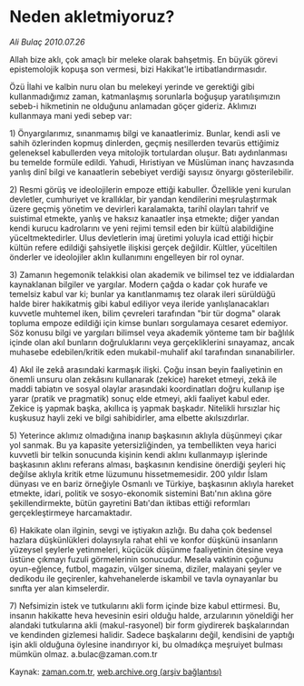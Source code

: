 # Neden akletmiyoruz?

*Ali Bulaç 2010.07.26*

<td class="columnist-detail">
<p>Allah bize aklı, çok amaçlı bir meleke olarak bahşetmiş. En büyük görevi epistemolojik kopuşa son vermesi, bizi Hakikat'le irtibatlandırmasıdır.</p>
<p>
<div id="haberMetinDiv">
<p>Özü İlahi ve kalbin nuru olan bu melekeyi yerinde ve gerektiği gibi kullanmadığımız zaman, katmanlaşmış sorunlarla boğuşup yaratılışımızın sebeb-i hikmetinin ne olduğunu anlamadan göçer gideriz. Aklımızı kullanmaya mani yedi sebep var:
<p> 1) Önyargılarımız, sınanmamış bilgi ve kanaatlerimiz. Bunlar, kendi asli ve sahih özlerinden kopmuş dinlerden, geçmiş nesillerden tevarüs ettiğimiz geleneksel kabullerden veya mitolojik tortulardan oluşur. Batı aydınlanması bu temelde formüle edildi. Yahudi, Hıristiyan ve Müslüman inanç havzasında yanlış dinî bilgi ve kanaatlerin sebebiyet verdiği sayısız önyargı gösterilebilir.
<p> 2) Resmi görüş ve ideolojilerin empoze ettiği kabuller. Özellikle yeni kurulan devletler, cumhuriyet ve krallıklar, bir yandan kendilerini meşrulaştırmak üzere geçmiş yönetim ve devirleri karalamakta, tarihî olayları tahrif ve suistimal etmekte, yanlış ve haksız kanaatler inşa etmekte; diğer yandan kendi kurucu kadrolarını ve yeni rejimi temsil eden bir kültü alabildiğine yüceltmektedirler. Ulus devletlerin imaj üretimi yoluyla icad ettiği hiçbir kültün refere edildiği şahsiyetle ilişkisi gerçek değildir. Kültler, yüceltilen önderler ve ideolojiler aklın kullanımını engelleyen bir rol oynar.
<p> 3) Zamanın hegemonik telakkisi olan akademik ve bilimsel tez ve iddialardan kaynaklanan bilgiler ve yargılar. Modern çağda o kadar çok hurafe ve temelsiz kabul var ki; bunlar ya kanıtlanmamış tez olarak ileri sürüldüğü halde birer hakikatmiş gibi kabul ediliyor veya ileride yanlışlanacakları kuvvetle muhtemel iken, bilim çevreleri tarafından "bir tür dogma" olarak topluma empoze edildiği için kimse bunları sorgulamaya cesaret edemiyor. Söz konusu bilgi ve yargıları bilimsel veya akademik yönteme tam bir bağlılık içinde olan akıl bunların doğruluklarını veya gerçekliklerini sınayamaz, ancak muhasebe edebilen/kritik eden mukabil-muhalif akıl tarafından sınanabilirler.
<p> 4) Akıl ile zekâ arasındaki karmaşık ilişki. Çoğu insan beyin faaliyetinin en önemli unsuru olan zekâsını kullanarak (zekice) hareket etmeyi, zekâ ile maddi tabiatın ve sosyal olaylar arasındaki koordinatları doğru kullanıp işe yarar (pratik ve pragmatik) sonuç elde etmeyi, akli faaliyet kabul eder. Zekice iş yapmak başka, akıllıca iş yapmak başkadır. Nitelikli hırsızlar hiç kuşkusuz hayli zeki ve bilgi sahibidirler, ama elbette akılsızdırlar.
<p> 5) Yeterince aklımız olmadığına inanıp başkasının aklıyla düşünmeyi çıkar yol sanmak. Bu ya kapasite yetersizliğinden, ya tembellikten veya harici kuvvetli bir telkin sonucunda kişinin kendi aklını kullanmayıp işlerinde başkasının aklını referans alması, başkasının kendisine önerdiği şeyleri hiç değilse aklıyla kritik etme lüzumunu hissetmemesidir. 200 yıldır İslam dünyası ve en bariz örneğiyle Osmanlı ve Türkiye, başkasının aklıyla hareket etmekte, idari, politik ve sosyo-ekonomik sistemini Batı'nın aklına göre şekillendirmekte, bütün gayretini Batı'dan iktibas ettiği reformları gerçekleştirmeye harcamaktadır.
<p> 6) Hakikate olan ilginin, sevgi ve iştiyakın azlığı. Bu daha çok bedensel hazlara düşkünlükleri dolayısıyla rahat ehli ve konfor düşkünü insanların yüzeysel şeylerle yetinmeleri, küçücük düşünme faaliyetinin ötesine veya üstüne çıkmayı fuzuli görmelerinin sonucudur. Mesela vaktinin çoğunu oyun-eğlence, futbol, magazin, vülger sinema, diziler, malayani şeyler ve dedikodu ile geçirenler, kahvehanelerde iskambil ve tavla oynayanlar bu sınıfta yer alan kimselerdir.
<p> 7) Nefsimizin istek ve tutkularını akli form içinde bize kabul ettirmesi. Bu, insanın hakikatte heva hevesinin esiri olduğu halde, arzularının yöneldiği her alandaki tutkularına akli (makul-rasyonel) bir form giydirerek başkalarından ve kendinden gizlemesi halidir. Sadece başkalarını değil, kendisini de yaptığı işin akli olduğuna öylesine inandırıyor ki, bu olmadıkça meşruiyet bulması mümkün olmaz. a.bulac@zaman.com.tr</p></p></p></p></p></p></p></p></div>
</p>
<a href="http://web.archive.org/web/20110106180219/mailto:a.bulac@zaman.com.tr">
</a></td>

Kaynak: [zaman.com.tr](http://zaman.com.tr/yazar.do?yazino=1008761), [web.archive.org (arşiv bağlantısı)](http://web.archive.org/web/20110106180219/http://www.zaman.com.tr/yazar.do?yazino=1008761)
